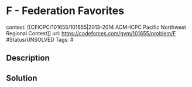# F - Federation Favorites

contest: [[CFICPC/101655/101655|2013-2014 ACM-ICPC Pacific Northwest Regional Contest]]
url: https://codeforces.com/gym/101655/problem/F
#Status/UNSOLVED
Tags: #

## Description

## Solution

